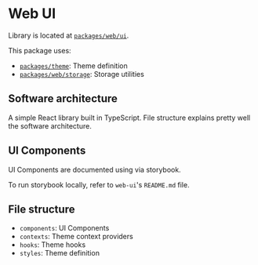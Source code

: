 # Web UI

Library is located at [`packages/web/ui`](../../../packages/web/ui).

This package uses:

- [`packages/theme`](../theme.md): Theme definition
- [`packages/web/storage`](storage.md): Storage utilities

## Software architecture

A simple React library built in TypeScript. File structure explains pretty well the software architecture.

## UI Components

UI Components are documented using via storybook.

To run storybook locally, refer to `web-ui`'s `README.md` file.

## File structure

- `components`: UI Components
- `contexts`: Theme context providers
- `hooks`: Theme hooks
- `styles`: Theme definition
